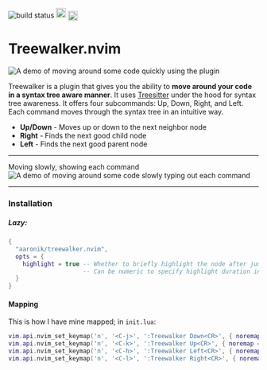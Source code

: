 ![build status](https://github.com/aaronik/treewalker.nvim/actions/workflows/test.yml/badge.svg)
<span style="height: 20px;">
  <img alt="Static Badge" src="https://img.shields.io/badge/100%25_lua-purple" style="height: 20px;">
</span>
<a href="https://neovim.io/" style="vertical-align: middle;"><img src="https://img.shields.io/badge/NeoVim-%2357A143.svg?&amp;style=for-the-badge&amp;logo=neovim&amp;logoColor=white" alt="Neovim" style="height: 20px;"></a>

# Treewalker.nvim

![A demo of moving around some code quickly using the plugin](static/fast_demo.gif)

Treewalker is a plugin that gives you the ability to **move around your code in a syntax tree aware manner**.
It uses [Treesitter](https://github.com/tree-sitter/tree-sitter) under the hood for syntax tree awareness.
It offers four subcommands: Up, Down, Right, and Left. Each command moves through the syntax tree
in an intuitive way.

* **Up/Down** - Moves up or down to the next neighbor node
* **Right** - Finds the next good child node
* **Left** - Finds the next good parent node

---

Moving slowly, showing each command
![A demo of moving around some code slowly typing out each command](static/slow_demo.gif)

---

### Installation

##### Lazy:
```lua
{
  "aaronik/treewalker.nvim",
  opts = {
    highlight = true -- Whether to briefly highlight the node after jumping to it
                     -- Can be numeric to specify highlight duration instead
  }
}
```

#### Mapping

This is how I have mine mapped; in `init.lua`:

```lua
vim.api.nvim_set_keymap('n', '<C-j>', ':Treewalker Down<CR>', { noremap = true })
vim.api.nvim_set_keymap('n', '<C-k>', ':Treewalker Up<CR>', { noremap = true })
vim.api.nvim_set_keymap('n', '<C-h>', ':Treewalker Left<CR>', { noremap = true })
vim.api.nvim_set_keymap('n', '<C-l>', ':Treewalker Right<CR>', { noremap = true })
```
